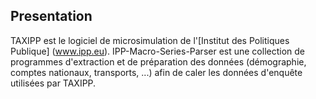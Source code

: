 ## Presentation


TAXIPP est le logiciel de microsimulation de l'[Institut des Politiques Publique] (www.ipp.eu).
IPP-Macro-Series-Parser est une collection de programmes d'extraction et de préparation des données (démographie,
comptes nationaux, transports, ...) afin de caler les données d'enquête utilisées par TAXIPP.
